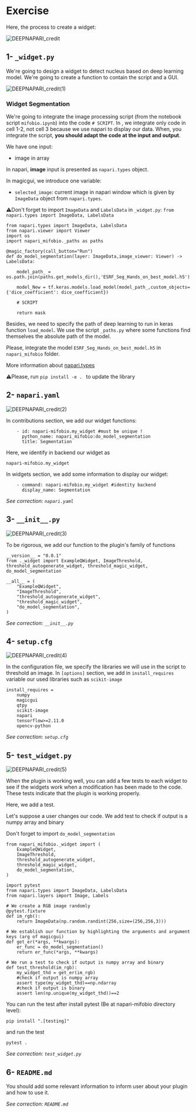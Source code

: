 # Exercise

Here, the process to create a widget:

![DEEPNAPARI_credit](https://github.com/hereariim/DEEP-NAPARI/assets/93375163/9b8c84b4-0c3c-4f48-9bc6-fe394dc1a119)



## 1- `_widget.py`

We're going to design a widget to detect nucleus based on deep learning model.
We're going to create a function to contain the script and a GUI.

![DEEPNAPARI_credit(1)](https://github.com/hereariim/DEEP-NAPARI/assets/93375163/68d118a9-9629-47d3-ac5b-4b5e1e742d32)

### Widget Segmentation

We're going to integrate the image processing script (from the notebook script `mifobio.ipynb`) into the code `# SCRIPT`. In , we integrate only code in cell 1-2, not cell 3 because we use napari to display our data. When, you integrate the script, **you should adapt the code at the input and output**.

We have one input:
- image in array

In napari, **image** input is presented as `napari.types` object.

In magicgui, we introduce one variable:
- `selected_image`: current image in napari window which is given by `ImageData` object from `napari.types`.

⚠️Don't forget to import `ImageData` and `LabelsData` in `_widget.py`: `from napari.types import ImageData, LabelsData`

```
from napari.types import ImageData, LabelsData
from napari.viewer import Viewer
import os
import napari_mifobio._paths as paths

@magic_factory(call_button="Run")
def do_model_segmentation(layer: ImageData,image_viewer: Viewer) -> LabelsData:

    model_path_ = os.path.join(paths.get_models_dir(),'ESRF_Seg_Hands_on_best_model.h5')

    model_New = tf.keras.models.load_model(model_path_,custom_objects={'dice_coefficient': dice_coefficient})

    # SCRIPT

    return mask
```

Besides, we need to specify the path of deep learning to run in keras function `load_model`. We use the script `_paths.py` where some functions find themselves the absolute path of the model.

Please, integrate the model `ESRF_Seg_Hands_on_best_model.h5` in `napari_mifobio` folder.

More information about [napari.types](https://napari.org/stable/api/napari.types.html)

⚠️Please, run `pip install -e . ` to update the library

## 2- `napari.yaml`

![DEEPNAPARI_credit(2)](https://github.com/hereariim/DEEP-NAPARI/assets/93375163/c59a1307-87e5-419a-a887-11128700f1fd)


In contributions section, we add our widget functions:
```
    - id: napari-mifobio.my_widget #must be unique !
      python_name: napari_mifobio:do_model_segmentation
      title: Segmentation
```
Here, we identify in backend our widget as
```
napari-mifobio.my_widget
```
In widgets section, we add some information to display our widget:
```
    - command: napari-mifobio.my_widget #identity backend
      display_name: Segmentation
```

*See correction: `napari.yaml`*

## 3- `__init__.py`

![DEEPNAPARI_credit(3)](https://github.com/hereariim/DEEP-NAPARI/assets/93375163/496c2242-799d-4e19-9c89-014ef8cd158e)


To be rigorous, we add our function to the plugin's family of functions
```
__version__ = "0.0.1"
from ._widget import ExampleQWidget, ImageThreshold, threshold_autogenerate_widget, threshold_magic_widget, do_model_segmentation

__all__ = (
    "ExampleQWidget",
    "ImageThreshold",
    "threshold_autogenerate_widget",
    "threshold_magic_widget",
    "do_model_segmentation",
)
```

*See correction: `__init__.py`*

## 4-  `setup.cfg`

![DEEPNAPARI_credit(4)](https://github.com/hereariim/DEEP-NAPARI/assets/93375163/3aaf3301-9ce0-42c2-9f60-3a35cd930dcb)


In the configuration file, we specify the libraries we will use in the script to threshold an image. In `[options]` section, we add in `install_requires` variable our used libraries such as `scikit-image`
```
install_requires =
    numpy
    magicgui
    qtpy
    scikit-image
    napari
    tensorflow>=2.11.0
    opencv-python
```

*See correction: `setup.cfg`*

## 5-  `test_widget.py`

![DEEPNAPARI_credit(5)](https://github.com/hereariim/DEEP-NAPARI/assets/93375163/c2ad5495-40ed-44a9-bd96-273a116110ab)

When the plugin is working well, you can add a few tests to each widget to see if the widgets work when a modification has been made to the code. These tests indicate that the plugin is working properly.

Here, we add a test.

Let's suppose a user changes our code.
We add test to check if output is a numpy array and binary

Don't forget to import `do_model_segmentation`


```
from napari_mifobio._widget import (
    ExampleQWidget,
    ImageThreshold,
    threshold_autogenerate_widget,
    threshold_magic_widget,
    do_model_segmentation,
)

import pytest
from napari.types import ImageData, LabelsData
from napari.layers import Image, Labels

# We create a RGB image randomly
@pytest.fixture
def im_rgb():
    return ImageData(np.random.randint(256,size=(256,256,3)))

# We establish our function by highlighting the arguments and argument keys (arg of magicgui)
def get_er(*args, **kwargs):
    er_func = do_model_segmentation()
    return er_func(*args, **kwargs)

# We run a test to check if output is numpy array and binary
def test_threshold(im_rgb):
    my_widget_thd = get_er(im_rgb)
    #check if output is numpy array
    assert type(my_widget_thd)==np.ndarray
    #check if output is binary
    assert len(np.unique(my_widget_thd))==2
```

You can run the test after install pytest (Be at napari-mifobio directory level):
```
pip install ".[testing]"
```
and run the test
```
pytest .
```

*See correction: `test_widget.py`*

## 6-  `README.md`

You should add some relevant information to inform user about your plugin and how to use it.

*See correction: `README.md`*
